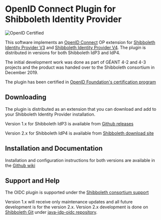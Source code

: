 # OpenID Connect Plugin for Shibboleth Identity Provider

![OpenID Certified](http://openid.net/wordpress-content/uploads/2016/04/oid-l-certification-mark-l-rgb-150dpi-90mm-300x157.png)

This software implements an [OpenID Connect](http://openid.net/connect/) OP extension for [Shibboleth Identity Provider V3](https://wiki.shibboleth.net/confluence/display/IDP30/Home) and [Shibboleth Identity Provider V4](https://wiki.shibboleth.net/confluence/display/IDP4/Home). The plugin is distributed in versions for both Shibboleth IdP3 and IdP4. 

The initial development work was done as part of GÉANT 4-2 and 4-3 projects and the product was handed over to the Shibboleth consortium in December 2019.

The plugin has been certified in [OpenID Foundation's certification program](https://openid.net/certification/)

## Downloading

The plugin is distributed as an extension that you can download and add to your Shibboleth Identity Provider installation.

Version 1.x for Shibboleth IdP3 is available from [Github releases](https://github.com/CSCfi/shibboleth-idp-oidc-extension/releases)

Version 2.x for Shibboleth IdP4 is available from [Shibboleth download site](https://shibboleth.net/downloads/identity-provider/extensions/java-idp-oidc/)

## Installation and Documentation

Installation and configuration instructions for both versions are available in the [Github wiki](https://github.com/CSCfi/shibboleth-idp-oidc-extension/wiki)

## Support and Help

The OIDC plugin is supported under the [Shibboleth consortium support](https://www.shibboleth.net/community/) 

Version 1.x will receive only maintenance updates and all future development is for the version 2.x. Version 2.x development is done on [Shibboleth Git](https://wiki.shibboleth.net/confluence/display/DEV/Git+Repository+Access) under [java-idp-oidc repository](http://git.shibboleth.net/view/?p=java-idp-oidc.git;a=summary).
